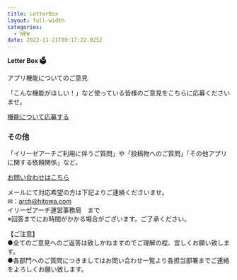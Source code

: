 ```yaml
---
title: LetterBox
layout: full-width
categories:
  - NEW
date: 2022-11-21T09:17:22.025Z
---
```

<!--StartFragment-->

**Letter Box 🗳**

<!--EndFragment-->

<!--StartFragment-->

アプリ機能についてのご意見

<!--EndFragment-->

<!--StartFragment-->

「こんな機能がほしい！」など使っている皆様のご意見をこちらに応募くださいませ。

<!--EndFragment-->



<!--StartFragment-->

[機能について応募する](https://docs.google.com/forms/d/e/1FAIpQLSdvXQ0IypF6bsshBNezmhsqh8CzBOLzrHPlwTiypTZo12leUw/viewform)

<!--EndFragment-->



<!--StartFragment-->

### **その他**

<!--EndFragment-->

<!--StartFragment-->

「イリーゼアーチご利用に伴うご質問」や「投稿物へのご質問」「その他アプリに関する依頼関係」など。

<!--EndFragment-->

<!--StartFragment-->

[お問い合わせはこちら](https://docs.google.com/forms/d/e/1FAIpQLSfURru1zumo_pUgQydugB-j0wlFzdwimz8UDzpT5sK6eiGp5Q/viewform)

<!--EndFragment-->

<!--StartFragment-->

メールにて対応希望の方は下記よりご連絡くださいませ。\
✉：arch@hitowa.com\
イリーゼアーチ運営事務局　まで\
※回答までにお時間がかかる場合がございます。ご了承ください。

<!--EndFragment-->



<!--StartFragment-->

【ご注意】\
●全てのご意見へのご返答は致しかねますのでご理解の程、宜しくお願い致します。\
●各部門へのご質問につきましてはお問い合わせ一覧より各担当部署までご連絡をよろしくお願い致します。

<!--EndFragment-->